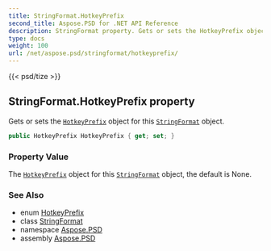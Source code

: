 ```yaml
---
title: StringFormat.HotkeyPrefix
second_title: Aspose.PSD for .NET API Reference
description: StringFormat property. Gets or sets the HotkeyPrefix object for this StringFormat object
type: docs
weight: 100
url: /net/aspose.psd/stringformat/hotkeyprefix/
---
```

{{< psd/tize >}}
## StringFormat.HotkeyPrefix property

Gets or sets the [`HotkeyPrefix`](../../hotkeyprefix/) object for this [`StringFormat`](../) object.

```csharp
public HotkeyPrefix HotkeyPrefix { get; set; }
```

### Property Value

The [`HotkeyPrefix`](../../hotkeyprefix/) object for this [`StringFormat`](../) object, the default is None.

### See Also

* enum [HotkeyPrefix](../../hotkeyprefix/)
* class [StringFormat](../)
* namespace [Aspose.PSD](../../../aspose.psd/)
* assembly [Aspose.PSD](../../../)


